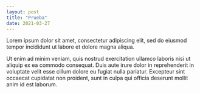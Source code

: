```yaml
---
layout: post
title: "Prueba"
date: 2021-03-27
---
```


Lorem ipsum dolor sit amet, consectetur adipiscing elit, sed do eiusmod tempor incididunt ut labore et dolore magna aliqua. 
<!--sep-->

Ut enim ad minim veniam, quis nostrud exercitation ullamco laboris nisi ut aliquip ex ea commodo consequat. Duis aute irure dolor in reprehenderit in voluptate velit esse cillum dolore eu fugiat nulla pariatur. Excepteur sint occaecat cupidatat non proident, sunt in culpa qui officia deserunt mollit anim id est laborum.
